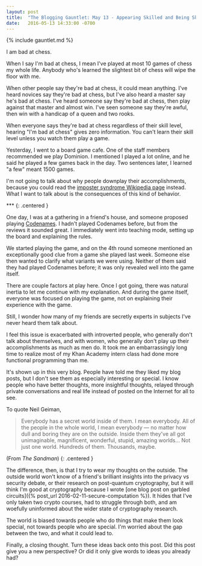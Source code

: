 ```yaml
---
layout: post
title:  "The Blogging Gauntlet: May 13 - Appearing Skilled and Being Skilled Are Very Different"
date:   2016-05-13 14:33:00 -0700
---
```


{% include gauntlet.md %}

I am bad at chess.

When I say I'm bad at chess, I mean I've played at most 10 games of
chess my whole life. Anybody who's learned the slightest bit of chess
will wipe the floor with me.

When other people say they're bad at chess, it could mean anything.
I've heard novices say they're bad at chess, but I've also heard a master
say he's bad at chess. I've heard someone say they're bad at chess, then
play against that master and almost win. I've seen someone say they're
awful, then win with a handicap of a queen and two rooks.

When everyone says they're bad at chess regardless of their
skill level, hearing "I'm bad at chess" gives zero information.
You can't learn their skill level unless you watch them play a game.

Yesterday, I went to a board game cafe. One of the staff members recommended
we play Dominion. I mentioned I played a lot online, and he said he played
a few games back in the day. Two sentences later, I learned "a few" meant
1500 games.

I'm not going to talk about why people downplay their accomplishments, because
you could read the [imposter syndrome Wikipedia page](https://en.wikipedia.org/wiki/Impostor_syndrome)
instead.
What I want to talk about is the consequences of this kind of behavior.

\*\*\*
{: .centered }

One day, I was at a gathering in a friend's house, and someone proposed playing
[Codenames](https://boardgamegeek.com/boardgame/178900/codenames).
I hadn't played Codenames before, but from the reviews it sounded great.
I immediately went into teaching mode, setting up the board and
explaining the rules.

We started playing the game, and on the 4th round someone mentioned an
exceptionally good clue from a game she played last week. Someone else then
wanted to clarify what variants we were using.
Neither of them said they had played Codenames before; it was only
revealed well into the game itself.

There are couple factors at play here. Once I got going, there was natural
inertia to let me continue with my explanation. And during the game itself,
everyone was focused on playing the game, not on explaining their
experience with the game.

Still, I wonder how many of my friends are secretly experts in subjects
I've never heard them talk about.

I feel this issue is exacerbated with introverted people, who generally don't
talk about themselves, and with women, who generally don't play up
their accomplishments as much as men do. It took me an embarrassingly long time
to realize most of my Khan Academy intern class had done more
functional programming than me.

It's shown up in this very blog. People have told me they liked my blog posts,
but I don't see them as especially interesting or special.
I know people who have better thoughts, more insightful thoughts, relayed
through private conversations and real life instead of posted on the Internet
for all to see.

To quote Neil Geiman,

> Everybody has a secret world inside of them. I mean everybody. All of the people in the whole world, I mean everybody — no matter how dull and boring they are on the outside. Inside them they've all got unimaginable, magnificent, wonderful, stupid, amazing worlds... Not just one world. Hundreds of them. Thousands, maybe.

(From *The Sandman*)
{: .centered }

The difference, then, is that I try to wear my thoughts on the outside. The
outside world won't know of a friend's brilliant insights into the privacy vs
security debate, or their research on post-quantum cryptography, but
it will think I'm good at cryptography because I wrote [one blog post
on garbled circuits]({% post_url 2016-02-11-secure-computation %}).
It hides that I've only taken two crypto courses, had to struggle through
both, and am woefully uninformed about the wider state of cryptography
research.

The world is biased towards people who do things that make them look special,
not towards people who are special. I'm worried about the gap between the two,
and what it could lead to.

Finally, a closing thought. Turn these ideas back onto this post. Did this
post give you a new perspective? Or did it only give words to ideas you
already had?
